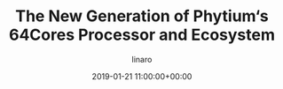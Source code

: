 ---
author: linaro
categories:
- events
- workshop
- arm-hpc-asia-2019
comments: false
event: arm-hpc-asia-2019
date: '2019-01-21 11:00:00+00:00'
slot: 14:00	- 14:30
image:
  featured: true
  path: /assets/images/content/the-new-generation-of-phytiums-64cores-processor-and-ecosystem.jpg
layout: resource-post
title: 'The New Generation of Phytium‘s 64Cores Processor and Ecosystem'
speakers:
- biography: '""'
  company: Phytium
  job-title: Deputy General Manager
  name: Mr.Guo Yu Feng
youtube_video_url: https://www.youtube.com/watch?v=QviQQYoTr9Y&list=PLKZSArYQptsPLGSEUycUowh9oy8WF_epV&index=14&t=0s
amazon_s3_presentation_url: https://static.linaro.org/event-resources/arm-hpc-asia-2019/slides/SystemSoftwareforArmv8-AwithSVE2.pdf
---